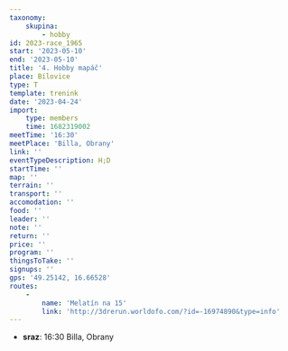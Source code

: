 ```yaml
---
taxonomy:
    skupina:
        - hobby
id: 2023-race_1965
start: '2023-05-10'
end: '2023-05-10'
title: '4. Hobby mapáč'
place: Bílovice
type: T
template: trenink
date: '2023-04-24'
import:
    type: members
    time: 1682319002
meetTime: '16:30'
meetPlace: 'Billa, Obrany'
link: ''
eventTypeDescription: H;D
startTime: ''
map: ''
terrain: ''
transport: ''
accomodation: ''
food: ''
leader: ''
note: ''
return: ''
price: ''
program: ''
thingsToTake: ''
signups: ''
gps: '49.25142, 16.66528'
routes:
    -
        name: 'Melatín na 15'
        link: 'http://3drerun.worldofo.com/?id=-16974890&type=info'
---
```


* **sraz**: 16:30 Billa, Obrany
